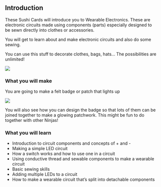 ## Introduction

These Sushi Cards will introduce you to Wearable Electronics. These are electronic circuits made using components (parts) especially designed to be sewn directly into clothes or accessories. 

You will get to learn about and make electronic circuits and also do some sewing.
 
You can use this stuff to decorate clothes, bags, hats... The possibilities are unlimited!

![](/images/robot_headband_340_150_800.png)

### What you will make

You are going to make a felt badge or patch that lights up

![](/images/badge_lit_150_110_650.png)

You will also see how you can design the badge so that lots of them can be joined together to make a glowing patchwork. This might be fun to do together with other Ninjas!

### What you will learn

+ Introduction to circuit components and concepts of + and -
+ Making a simple LED circuit
+ How a switch works and how to use one in a circuit
+ Using conductive thread and sewable components to make a wearable circuit
+ Basic sewing skills
+ Adding multiple LEDs to a circuit
+ How to make a wearable circuit that’s split into detachable components
